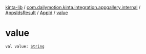 [kinta-lib](../../../index.md) / [com.dailymotion.kinta.integration.appgallery.internal](../../index.md) / [AppsIdsResult](../index.md) / [AppId](index.md) / [value](./value.md)

# value

`val value: `[`String`](https://kotlinlang.org/api/latest/jvm/stdlib/kotlin/-string/index.html)